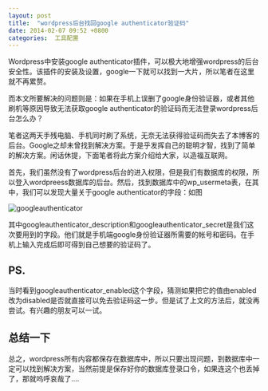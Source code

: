 ```yaml
---
layout: post
title:  "wordpress后台找回google authenticator验证码"
date: 2014-02-07 09:52 +0800
categories:  工具配置
---
```


Wordpress中安装google
authenticator插件，可以极大地增强wordpress的后台安全性。该插件的安装及设置，google一下就可以找到一大片，所以笔者在这里就不再累赘。

而本文所要解决的问题则是：如果在手机上误删了google身份验证器，或者其他刷机等原因导致无法获取google
authenticator的验证码而无法登录wordpress后台怎么办？

笔者这两天手残电脑、手机同时刷了系统，无奈无法获得验证码而失去了本博客的后台。Google之却未曾找到解决方案。于是乎发挥自己的聪明才智，找到了简单的解决方案。闲话休提，下面笔者将此方案介绍给大家，以造福互联网。


首先，我们虽然没有了wordpress后台的进入权限，但是我们有数据库的权限，所以登入wordpreess数据库的后台。然后，找到数据库中的wp\_usermeta表，在其中，我们可以发现大量关于google
authenticator的字段：如图


![googleauthenticator](http://cdn.mirsking.com/tools_configuration/googleauthenticator.bmp)

其中googleauthenticator\_description和googleauthenticator\_secret是我们这次要用到的字段。他们就是手机端google身份验证器所需要的帐号和密码。在手机上输入完成后即可得到自己想要的验证码了。

## PS.

当时看到googleauthenticator\_enabled这个字段，猜测如果把它的值由enabled改为disabled是否就直接可以免去验证码这一步。但是试了上文的方法后，就没再尝试。有兴趣的朋友可以一试。


## 总结一下

总之，wordpress所有内容都保存在数据库中，所以只要出现问题，到数据库中一定可以找到解决方案，当然前提是保存好你的数据库登录口令，如果连这个也丢掉了，那就呜呼哀哉了....

